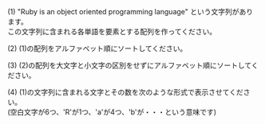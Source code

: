 (1) "Ruby is an object oriented programming language" という文字列があります。  
この文字列に含まれる各単語を要素とする配列を作ってください。

(2) (1)の配列をアルファベット順にソートしてください。

(3) (2)の配列を大文字と小文字の区別をせずにアルファベット順にソートしてください。

(4) (1)の文字列に含まれる文字とその数を次のような形式で表示させてください。  
(空白文字が6つ、'R'が1つ、'a'が4つ、'b'が・・・という意味です)